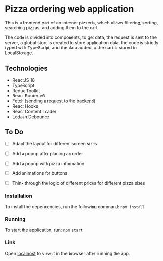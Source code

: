 # Pizza ordering web application

This is a frontend part of an internet pizzeria, which allows filtering, sorting, searching pizzas, and adding them to the cart.

The code is divided into components, to get data, the request is sent to the server, a global store is created to store application data, the code is strictly typed with TypeScript, and the data added to the cart is stored in LocalStorage.

## Technologies

* ReactJS 18
* TypeScript
* Redux Toolkit
* React Router v6
* Fetch (sending a request to the backend)
* React Hooks
* React Content Loader
* Lodash.Debounce

## To Do

- [ ] Adapt the layout for different screen sizes
- [ ] Add a popup after placing an order
- [ ] Add a popup with pizza information
- [ ] Add animations for buttons
- [ ] Think through the logic of different prices for different pizza sizes




### Installation
To install the dependencies, run the following command:
`npm install`

### Running
To start the application, run:
`npm start`

### Link
Open [localhost](http://localhost:3000) to view it in the browser after running the app.
